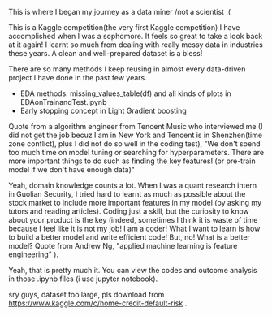 This is where I began my journey as a data miner /not a scientist :(

This is a Kaggle competition(the very first Kaggle competition) I have accomplished when I was a sophomore. It feels so great to take a look back at it again! I learnt so much from dealing with really messy data in industries these years. A clean and well-prepared dataset is a bless!

There are so many methods I keep reusing in almost every data-driven project I have done in the past few years. 

* EDA methods: missing_values_table(df) and all kinds of plots in EDAonTrainandTest.ipynb
* Early stopping concept in Light Gradient boosting 

Quote from a algorithm engineer from Tencent Music who interviewed me (I did not get the job becuz I am in New York and Tencent is in Shenzhen(time zone conflict), plus I did not do so well in the coding test), "We don't spend too much time on model tuning or searching for hyperparameters. There are more important things to do such as finding the key features! (or pre-train model if we don't have enough data)" 

Yeah, domain knowledge counts a lot. When I was a quant research intern in Guolian Security, I tried hard to learnt as much as possible about the stock market to include more important features in my model (by asking my tutors and reading articles). Coding just a skill, but the curiosity to know about your product is the key (indeed, sometimes I think it is waste of time because I feel like it is not my job! I am a coder! What I want to learn is how to build a better model and write efficient code! But, no! What is a better model? Quote from Andrew Ng, "applied machine learning is feature engineering" ).

Yeah, that is pretty much it. You can view the codes and outcome analysis in those .ipynb files (i use jupyter notebook).

sry guys, dataset too large, pls download from https://www.kaggle.com/c/home-credit-default-risk .
